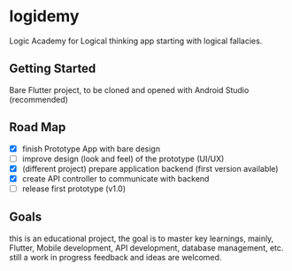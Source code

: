 # logidemy

Logic Academy for Logical thinking app starting with logical fallacies.

## Getting Started

Bare Flutter project, to be cloned and opened with Android Studio (recommended)

## Road Map

- [x] finish Prototype App with bare design
- [ ] improve design (look and feel) of the prototype (UI/UX)
- [x] (different project) prepare application backend (first version available)
- [x] create API controller to communicate with backend
- [ ] release first prototype (v1.0)

## Goals

this is an educational project, the goal is to master key learnings, mainly, Flutter, Mobile development, API development, database management, etc.
still a work in progress
feedback and ideas are welcomed.